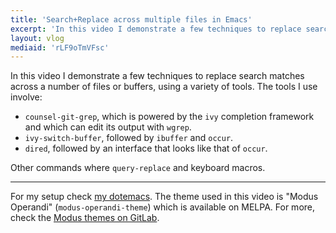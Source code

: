 ```yaml
---
title: 'Search+Replace across multiple files in Emacs'
excerpt: 'In this video I demonstrate a few techniques to replace search matches across a number of files or buffers, using a variety of tools.'
layout: vlog
mediaid: 'rLF9oTmVFsc'
---
```


In this video I demonstrate a few techniques to replace search matches
across a number of files or buffers, using a variety of tools.  The
tools I use involve:

+ `counsel-git-grep`, which is powered by the `ivy` completion
  framework and which can edit its output with `wgrep`.
+ `ivy-switch-buffer`, followed by `ibuffer` and `occur`.
+ `dired`, followed by an interface that looks like that of `occur`.

Other commands where `query-replace` and keyboard macros.

* * *

For my setup check [my dotemacs](https://protesilaos.com/emacs/dotemacs).  The
theme used in this video is "Modus Operandi" (`modus-operandi-theme`)
which is available on MELPA.  For more, check the [Modus themes on
GitLab](https://gitlab.com/protesilaos/modus-themes).
